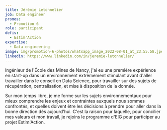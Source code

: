 ```yaml
---
title: Jérémie Letonnelier
job: Data engineer
promos:
  - Promotion 6
role: participant
defis:
  - Estim'Action
expertise:
  - Data engineering
image: img/promotion-6-photos/whatsapp_image_2022-08-01_at_23.55.58.jpeg
linkedin: https://www.linkedin.com/in/jeremie-letonnelier/
---
```


Ingénieur de l'École des Mines de Nancy, j'ai eu une première expérience en start-up dans un environnement extrêmement stimulant avant d'aller travailler dans le conseil en Data Science, pour travailler sur des sujets de récupération, centralisation, et mise à disposition de la donnée.

Sur mon temps libre, je me forme sur les sujets environnementaux pour mieux comprendre les enjeux et contraintes auxquels nous sommes confrontés, et quelles doivent être les décisions à prendre pour aller dans la bonne direction dès aujourd'hui. C'est la raison pour laquelle, pour concilier mes valeurs et mon travail, je rejoins le programme d'EIG pour participer au projet Estim'Action.
